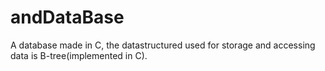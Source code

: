 # andDataBase

A database made in C, the datastructured used for storage and accessing data is B-tree(implemented in C).